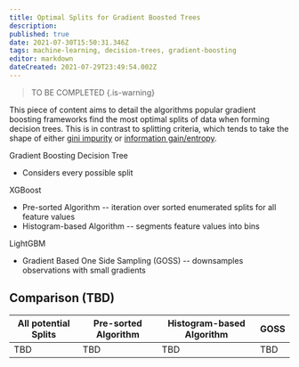 ```yaml
---
title: Optimal Splits for Gradient Boosted Trees
description: 
published: true
date: 2021-07-30T15:50:31.346Z
tags: machine-learning, decision-trees, gradient-boosting
editor: markdown
dateCreated: 2021-07-29T23:49:54.002Z
---
```


> TO BE COMPLETED
{.is-warning}


This piece of content aims to detail the algorithms popular gradient boosting frameworks find the most optimal splits of data when forming decision trees. This is in contrast to splitting criteria, which tends to take the shape of either [gini impurity](https://en.wikipedia.org/wiki/Decision_tree_learning#Gini_impurity) or [information gain/entropy](https://en.wikipedia.org/wiki/Decision_tree_learning#Information_gain). 

Gradient Boosting Decision Tree
* Considers every possible split

XGBoost 
* Pre-sorted Algorithm
-- iteration over sorted enumerated splits for all feature values
* Histogram-based Algorithm
-- segments feature values into bins

LightGBM
* Gradient Based One Side Sampling (GOSS)
-- downsamples observations with small gradients

## Comparison (TBD)

| All potential Splits | Pre-sorted Algorithm | Histogram-based Algorithm | GOSS |
| --- | --- | --- | --- |
| TBD | TBD | TBD | TBD |